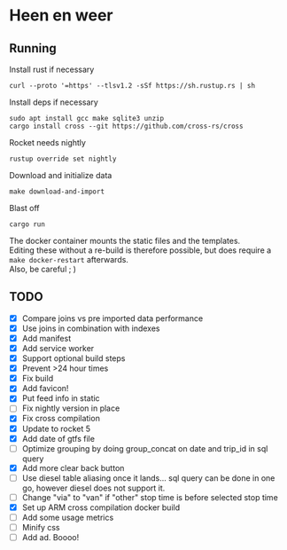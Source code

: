 # Heen en weer

## Running
Install rust if necessary
```
curl --proto '=https' --tlsv1.2 -sSf https://sh.rustup.rs | sh
```

Install deps if necessary
```
sudo apt install gcc make sqlite3 unzip
cargo install cross --git https://github.com/cross-rs/cross
```

Rocket needs nightly
```
rustup override set nightly
```

Download and initialize data
```
make download-and-import
```

Blast off
```
cargo run
```

The docker container mounts the static files and the templates.  
Editing these without a re-build is therefore possible, but does require a `make docker-restart` afterwards.  
Also, be careful ; )

## TODO
- [x] Compare joins vs pre imported data performance
- [x] Use joins in combination with indexes
- [x] Add manifest
- [x] Add service worker
- [x] Support optional build steps
- [x] Prevent >24 hour times
- [x] Fix build
- [x] Add favicon!
- [x] Put feed info in static
- [ ] Fix nightly version in place
- [x] Fix cross compilation
- [x] Update to rocket 5
- [x] Add date of gtfs file
- [ ] Optimize grouping by doing group_concat on date and trip_id in sql query
- [x] Add more clear back button
- [ ] Use diesel table aliasing once it lands... sql query can be done in one go, however diesel does not support it.
- [ ] Change "via" to "van" if "other" stop time is before selected stop time
- [x] Set up ARM cross compilation docker build
- [ ] Add some usage metrics
- [ ] Minify css
- [ ] Add ad. Boooo!

